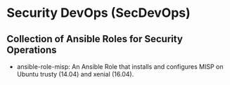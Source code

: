 # Security DevOps (SecDevOps)

## Collection of Ansible Roles for Security Operations

* ansible-role-misp: An Ansible Role that installs and configures MISP on Ubuntu trusty (14.04) and xenial (16.04).
